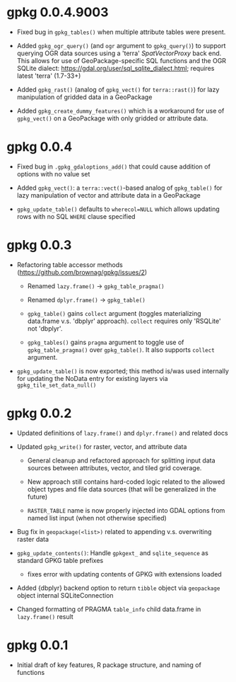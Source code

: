 # gpkg 0.0.4.9003

 - Fixed bug in `gpkg_tables()` when multiple attribute tables were present.
 
 - Added `gpkg_ogr_query()` (and `ogr` argument to `gpkg_query()`) to support querying OGR data sources using a 'terra' _SpatVectorProxy_ back end. This allows for use of GeoPackage-specific SQL functions and the OGR SQLite dialect: <https://gdal.org/user/sql_sqlite_dialect.html>; requires latest 'terra' (1.7-33+)
 
 - Added `gpkg_rast()` (analog of `gpkg_vect()` for `terra::rast()`) for lazy manipulation of gridded data in a GeoPackage
 
 - Added `gpkg_create_dummy_features()` which is a workaround for use of `gpkg_vect()` on a GeoPackage with only gridded or attribute data.
 
# gpkg 0.0.4

 - Fixed bug in `.gpkg_gdaloptions_add()` that could cause addition of options with no value set
 
 - Added `gpkg_vect()`: a `terra::vect()`-based analog of `gpkg_table()` for lazy manipulation of vector and attribute data in a GeoPackage
 
 - `gpkg_update_table()` defaults to `wherecol=NULL` which allows updating rows with no SQL `WHERE` clause specified

# gpkg 0.0.3

 - Refactoring table accessor methods (https://github.com/brownag/gpkg/issues/2)
 
   - Renamed `lazy.frame()` -> `gpkg_table_pragma()`
  
   - Renamed `dplyr.frame()` -> `gpkg_table()`
   
   - `gpkg_table()` gains `collect` argument (toggles materializing data.frame v.s. 'dbplyr' approach). `collect` requires only 'RSQLite' not 'dbplyr'.
   
   - `gpkg_tables()` gains `pragma` argument to toggle use of `gpkg_table_pragma()` over `gpkg_table()`. It also supports `collect` argument. 
   
 - `gpkg_update_table()` is now exported; this method is/was used internally for updating the NoData entry for existing layers via `gpkg_tile_set_data_null()`

# gpkg 0.0.2

* Updated definitions of `lazy.frame()` and `dplyr.frame()` and related docs

* Updated `gpkg_write()` for raster, vector, and attribute data

  * General cleanup and refactored approach for splitting input data sources between attributes, vector, and tiled grid coverage. 
  
  * New approach still contains hard-coded logic related to the allowed object types and file data sources (that will be generalized in the future)
  
  * `RASTER_TABLE` name is now properly injected into GDAL options from named list input (when not otherwise specified)

* Bug fix in `geopackage(<list>)` related to appending v.s. overwriting raster data

* `gpkg_update_contents()`: Handle `gpkgext_` and `sqlite_sequence` as standard GPKG table prefixes  
  * fixes error with updating contents of GPKG with extensions loaded
  
* Added {dbplyr} backend option to return `tibble` object via `geopackage` object internal SQLiteConnection

* Changed formatting of PRAGMA `table_info` child data.frame in `lazy.frame()` result

# gpkg 0.0.1

* Initial draft of key features, R package structure, and naming of functions
